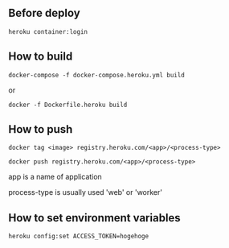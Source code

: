 ## Before deploy
``heroku container:login``

## How to build
``docker-compose -f docker-compose.heroku.yml build``

or

``docker -f Dockerfile.heroku build ``

## How to push
``docker tag <image> registry.heroku.com/<app>/<process-type>``

``docker push registry.heroku.com/<app>/<process-type>``

app is a name of application

process-type is usually used 'web' or 'worker'

## How to set environment variables
``heroku config:set ACCESS_TOKEN=hogehoge``